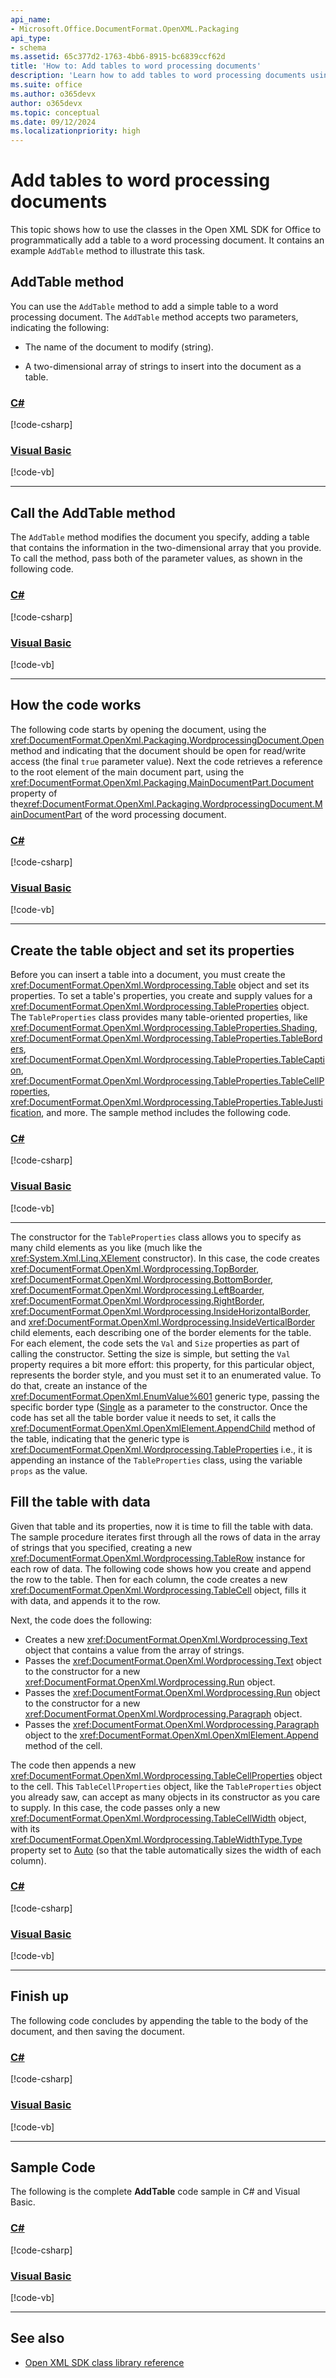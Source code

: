 ```yaml
---
api_name:
- Microsoft.Office.DocumentFormat.OpenXML.Packaging
api_type:
- schema
ms.assetid: 65c377d2-1763-4bb6-8915-bc6839ccf62d
title: 'How to: Add tables to word processing documents'
description: 'Learn how to add tables to word processing documents using the Open XML SDK.'
ms.suite: office
ms.author: o365devx
author: o365devx
ms.topic: conceptual
ms.date: 09/12/2024
ms.localizationpriority: high
---
```


# Add tables to word processing documents

This topic shows how to use the classes in the Open XML SDK for Office to programmatically add a table to a word processing document. It contains an example `AddTable` method to illustrate this task.



## AddTable method

You can use the `AddTable` method to add a simple table to a word processing document. The `AddTable` method accepts two parameters, indicating the following:

- The name of the document to modify (string).

- A two-dimensional array of strings to insert into the document as a
    table.

### [C#](#tab/cs-0)
[!code-csharp[](../../samples/word/add_tables/cs/Program.cs#snippet1)]
### [Visual Basic](#tab/vb-0)
[!code-vb[](../../samples/word/add_tables/vb/Program.vb#snippet1)]
***


## Call the AddTable method

The `AddTable` method modifies the document you specify, adding a table that contains the information in the two-dimensional array that you provide. To call the method, pass both of the parameter values, as shown in the following code.

### [C#](#tab/cs-1)
[!code-csharp[](../../samples/word/add_tables/cs/Program.cs#snippet2)]
### [Visual Basic](#tab/vb-1)
[!code-vb[](../../samples/word/add_tables/vb/Program.vb#snippet2)]
***


## How the code works

The following code starts by opening the document, using the <xref:DocumentFormat.OpenXml.Packaging.WordprocessingDocument.Open> method and indicating that the document should be open for read/write access (the final `true` parameter value). Next the code retrieves a reference to the root element of the main document part, using the <xref:DocumentFormat.OpenXml.Packaging.MainDocumentPart.Document> property of the<xref:DocumentFormat.OpenXml.Packaging.WordprocessingDocument.MainDocumentPart> of the word processing document.

### [C#](#tab/cs-2)
[!code-csharp[](../../samples/word/add_tables/cs/Program.cs#snippet3)]
### [Visual Basic](#tab/vb-2)
[!code-vb[](../../samples/word/add_tables/vb/Program.vb#snippet3)]
***


## Create the table object and set its properties

Before you can insert a table into a document, you must create the <xref:DocumentFormat.OpenXml.Wordprocessing.Table> object and set its properties. To set a table's properties, you create and supply values for a <xref:DocumentFormat.OpenXml.Wordprocessing.TableProperties> object. The `TableProperties` class provides many table-oriented properties, like <xref:DocumentFormat.OpenXml.Wordprocessing.TableProperties.Shading>, <xref:DocumentFormat.OpenXml.Wordprocessing.TableProperties.TableBorders>, <xref:DocumentFormat.OpenXml.Wordprocessing.TableProperties.TableCaption>, <xref:DocumentFormat.OpenXml.Wordprocessing.TableProperties.TableCellProperties>, <xref:DocumentFormat.OpenXml.Wordprocessing.TableProperties.TableJustification>, and more. The sample method includes the following code.

### [C#](#tab/cs-3)
[!code-csharp[](../../samples/word/add_tables/cs/Program.cs#snippet4)]
### [Visual Basic](#tab/vb-3)
[!code-vb[](../../samples/word/add_tables/vb/Program.vb#snippet4)]
***


The constructor for the `TableProperties` class allows you to specify as many child elements as you like (much like the <xref:System.Xml.Linq.XElement> constructor). In this case, the code creates <xref:DocumentFormat.OpenXml.Wordprocessing.TopBorder>, <xref:DocumentFormat.OpenXml.Wordprocessing.BottomBorder>, <xref:DocumentFormat.OpenXml.Wordprocessing.LeftBoarder>, <xref:DocumentFormat.OpenXml.Wordprocessing.RightBorder>, <xref:DocumentFormat.OpenXml.Wordprocessing.InsideHorizontalBorder>, and <xref:DocumentFormat.OpenXml.Wordprocessing.InsideVerticalBorder> child elements, each describing one of the border elements for the table. For each element, the code sets the `Val` and `Size` properties as part of calling the constructor. Setting the size is simple, but setting the `Val` property requires a bit more effort: this property, for this particular object, represents the border style, and you must set it to an enumerated value. To do that, create an instance of the <xref:DocumentFormat.OpenXml.EnumValue%601> generic type, passing the specific border type ([Single](/dotnet/api/documentformat.openxml.wordprocessing.bordervalues) as a parameter to the constructor. Once the code has set all the table border value it needs to set, it calls the <xref:DocumentFormat.OpenXml.OpenXmlElement.AppendChild> method of the table, indicating that the generic type is <xref:DocumentFormat.OpenXml.Wordprocessing.TableProperties> i.e., it is appending an instance of the `TableProperties` class, using the variable `props` as the value.

## Fill the table with data

Given that table and its properties, now it is time to fill the table with data. The sample procedure iterates first through all the rows of data in the array of strings that you specified, creating a new <xref:DocumentFormat.OpenXml.Wordprocessing.TableRow> instance for each row of data. The following code shows how you create and append the row to the table. Then for each column, the code creates a new <xref:DocumentFormat.OpenXml.Wordprocessing.TableCell> object, fills it with data, and appends it to the row. 

Next, the code does the following:

- Creates a new <xref:DocumentFormat.OpenXml.Wordprocessing.Text> object that contains a value from the array of strings.
- Passes the <xref:DocumentFormat.OpenXml.Wordprocessing.Text> object to the constructor for a new <xref:DocumentFormat.OpenXml.Wordprocessing.Run> object.
- Passes the <xref:DocumentFormat.OpenXml.Wordprocessing.Run> object to the constructor for a new <xref:DocumentFormat.OpenXml.Wordprocessing.Paragraph> object.
- Passes the <xref:DocumentFormat.OpenXml.Wordprocessing.Paragraph> object to the <xref:DocumentFormat.OpenXml.OpenXmlElement.Append> method of the cell.

The code then appends a new <xref:DocumentFormat.OpenXml.Wordprocessing.TableCellProperties> object to the cell. This `TableCellProperties` object, like the `TableProperties` object you already saw, can accept as many objects in its constructor as you care to supply. In this case, the code passes only a new <xref:DocumentFormat.OpenXml.Wordprocessing.TableCellWidth> object, with its <xref:DocumentFormat.OpenXml.Wordprocessing.TableWidthType.Type> property set to [Auto](/dotnet/api/documentformat.openxml.wordprocessing.tablewidthunitvalues) (so that the table automatically sizes the width of each column).

### [C#](#tab/cs-4)
[!code-csharp[](../../samples/word/add_tables/cs/Program.cs#snippet5)]
### [Visual Basic](#tab/vb-4)
[!code-vb[](../../samples/word/add_tables/vb/Program.vb#snippet5)]
***

## Finish up

The following code concludes by appending the table to the body of the document, and then saving the document.

### [C#](#tab/cs-8)
[!code-csharp[](../../samples/word/add_tables/cs/Program.cs#snippet6)]
### [Visual Basic](#tab/vb-8)
[!code-vb[](../../samples/word/add_tables/vb/Program.vb#snippet6)]
***


## Sample Code

The following is the complete **AddTable** code sample in C\# and Visual Basic.

### [C#](#tab/cs)
[!code-csharp[](../../samples/word/add_tables/cs/Program.cs#snippet0)]
### [Visual Basic](#tab/vb)
[!code-vb[](../../samples/word/add_tables/vb/Program.vb#snippet0)]
***

## See also

- [Open XML SDK class library reference](/office/open-xml/open-xml-sdk)

